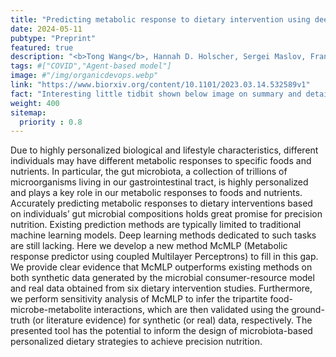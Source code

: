 ```yaml
---
title: "Predicting metabolic response to dietary intervention using deep learning"
date: 2024-05-11
pubtype: "Preprint"
featured: true
description: "<b>Tong Wang</b>, Hannah D. Holscher, Sergei Maslov, Frank B. Hu, Scott T. Weiss, Yang-Yu Liu, <i><b>In Press Nature Communications</b>, 2024</i>"
tags: #["COVID","Agent-based model"]
image: #"/img/organicdevops.webp"
link: "https://www.biorxiv.org/content/10.1101/2023.03.14.532589v1"
fact: "Interesting little tidbit shown below image on summary and detail page"
weight: 400
sitemap:
  priority : 0.8
---
```


Due to highly personalized biological and lifestyle characteristics, different individuals may have different metabolic responses to specific foods and nutrients. In particular, the gut microbiota, a collection of trillions of microorganisms living in our gastrointestinal tract, is highly personalized and plays a key role in our metabolic responses to foods and nutrients. Accurately predicting metabolic responses to dietary interventions based on individuals’ gut microbial compositions holds great promise for precision nutrition. Existing prediction methods are typically limited to traditional machine learning models. Deep learning methods dedicated to such tasks are still lacking. Here we develop a new method McMLP (Metabolic response predictor using coupled Multilayer Perceptrons) to fill in this gap. We provide clear evidence that McMLP outperforms existing methods on both synthetic data generated by the microbial consumer-resource model and real data obtained from six dietary intervention studies. Furthermore, we perform sensitivity analysis of McMLP to infer the tripartite food-microbe-metabolite interactions, which are then validated using the ground-truth (or literature evidence) for synthetic (or real) data, respectively. The presented tool has the potential to inform the design of microbiota-based personalized dietary strategies to achieve precision nutrition.